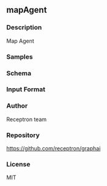 ## mapAgent

### Description

Map Agent

### Samples



### Schema



### Input Format



### Author

Receptron team

### Repository

https://github.com/receptron/graphai


### License

MIT

